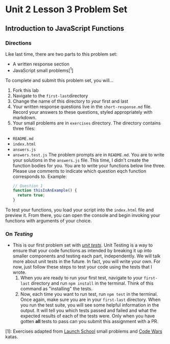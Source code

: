 # Unit 2 Lesson 3 Problem Set
## Introduction to JavaScript Functions 

### Directions
Like last time, there are two parts to this problem set:
* A written response section
* JavaScript small problems[<sup>1</sup>]

To complete and submit this problem set, you will...
1. Fork this lab
2. Navigate to the `first-last`directory 
3. Change the name of this directory to _your_ first and last
4. Your written response questions live in the `short-response.md` file. Record your answers to these questions, styled appropriately with markdown.
5. Your small problems are in `exercises` directory. The directory contains three files:
  * `README.md`
  * `index.html`
  * `answers.js` 
  * `answers.test.js`
  The problem prompts are in `README.md`. You are to write your solutions in the `answers.js` file. This time, I didn't create the function bodies for you. You are to write your functions below line three. Please use comments to indicate which question eqch function corresponds to. Example:
    ```javascript
    // Question 1
    function thisIsAnExample() {
      return true;
    }
    ```
  
  To test your functions, you load your script into the `index.html` file and preview it. From there, you can open the console and begin invoking your functions with arguments of your choice.

### On _Testing_
* This is our first problem set with [_unit tests_](https://www.youtube.com/watch?v=CB7vnoXI0pE). Unit Testing is a way to ensure that your code functions as intended by breaking it up into smaller components and testing each part, independently. We will talk more about unit tests in the future. In fact, you will write your own. For now, just follow these steps to test your code using the tests that I wrote.
  1. When you are ready to run your first test, navigate to your `first-last` directory and run `npm install` in the terminal. Think of this command as "installing" the tests.
  2. Now, each time you want to run test, run `npm test` in the terminal. Once again, make sure you are in your `first-last` directory. When you run the test suite, you will see some helpful information in the output. It will tell you which tests passed and failed and what the expected results of each of the tests were. Only when you have gotten **all** tests to pass can you submit this assignment with a PR. 

[1]: Exercises adapted from [Launch School](https://launchschool.com) small problems and [Code Wars](https://codewars.com) katas.
